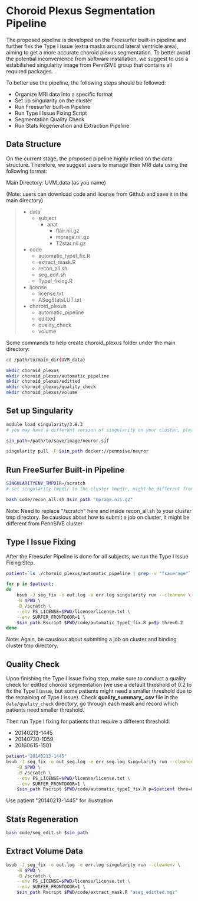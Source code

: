 # Choroid Plexus Segmentation Pipeline

The proposed pipeline is developed on the Freesurfer built-in pipeline and further fixs the Type I issue (extra masks around lateral ventricle area), aiming to get a more accurate choroid plexus segmentation. To better avoid the potential inconvenience from software installation, we suggest to use a estabilished singularity image from PennSIVE group that contains all required packages.

To better use the pipeline, the following steps should be followed:

*   Organize MRI data into a specific format
*   Set up singularity on the cluster
*   Run Freesurfer built-in Pipeline
*   Run Type I Issue Fixing Script
*   Segmentation Quality Check
*   Run Stats Regeneration and Extraction Pipeline

## Data Structure

On the current stage, the proposed pipeline highly relied on the data structure. Therefore, we suggest users to manage their MRI data using the following format:

Main Directory: UVM_data (as you name) 

(Note: users can download code and license from Github and save it in the main directory) 

>   * data
>        * subject
>            * anat
>                * flair.nii.gz
>                * mprage.nii.gz
>                * T2star.nii.gz
>   * code
>       * automatic_typeI_fix.R
>       * extract_mask.R
>       * recon_all.sh
>       * seg_edit.sh
>       * TypeI_fixing.R
>   * license
>       * license.txt
>       * ASegStatsLUT.txt
>   * choroid_plexus
>       * automatic_pipeline
>       * editted
>       * quality_check
>       * volume

Some commands to help create choroid_plexus folder under the main directory:

```bash
cd /path/to/main_dir(UVM_data)

mkdir choroid_plexus
mkdir choroid_plexus/automatic_pipeline
mkdir choroid_plexus/editted
mkdir choroid_plexus/quality_check
mkdir choroid_plexus/volume
```

## Set up Singularity 

```bash
module load singularity/3.8.3 
# you may have a different version of singularity on your cluster, please check for the right version.

sin_path=/path/to/save/image/neuror.sif

singularity pull -F $sin_path docker://pennsive/neuror
```

## Run FreeSurfer Built-in Pipeline

```bash
SINGULARITYENV_TMPDIR=/scratch
# set singularity tmpdir to the cluster tmpdir, might be different from cluster to cluster.

bash code/recon_all.sh $sin_path "mprage.nii.gz" 
```
Note: Need to replace "/scratch" here and inside recon_all.sh to your cluster tmp directory. Be causious about how to submit a job on cluster, it might be different from PennSIVE cluster

## Type I Issue Fixing 

After the Freesufer Pipeline is done for all subjects, we run the Type I Issue Fixing Step.

```bash
patient=`ls ./choroid_plexus/automatic_pipeline | grep -v "fsaverage"`

for p in $patient;
do
    bsub -J seg_fix -o out.log -e err.log singularity run --cleanenv \
    -B $PWD \
    -B /scratch \
    --env FS_LICENSE=$PWD/license/license.txt \
    --env SURFER_FRONTDOOR=1 \
    $sin_path Rscript $PWD/code/automatic_typeI_fix.R p=$p thre=0.2
done
```
Note: Again, be causious about submiting a job on cluster and binding cluster tmp directory.

## Quality Check

Upon finishing the Type I Issue fixing step, make sure to conduct a quality check for editted choroid segmentation (we use a default threshold of 0.2 to fix the Type I issue, but some patients might need a smaller threshold due to the remaining of Type I issue). Check **quality_summary_<patientID>.csv** file in the `data/quality_check` directory, go through each mask and record which patients need smaller threshold.

Then run Type I fixing for patients that require a different threshold:

* 20140213-1445
* 20140730-1059
* 20160615-1501

```bash
patient="20140213-1445"
bsub -J seg_fix -o out_seg.log -e err_seg.log singularity run --cleanenv \
    -B $PWD \
    -B /scratch \
    --env FS_LICENSE=$PWD/license/license.txt \
    --env SURFER_FRONTDOOR=1 \
    $sin_path Rscript $PWD/code/automatic_typeI_fix.R p=$patient thre=0.1
```
Use patient "20140213-1445" for illustration

## Stats Regeneration

```bash
bash code/seg_edit.sh $sin_path
```


## Extract Volume Data

```bash
bsub -J seg_fix -o out.log -e err.log singularity run --cleanenv \
    -B $PWD \
    -B /scratch \
    --env FS_LICENSE=$PWD/license/license.txt \
    --env SURFER_FRONTDOOR=1 \
    $sin_path Rscript $PWD/code/extract_mask.R "aseg_editted.mgz"
```
